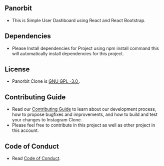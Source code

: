 ## Panorbit

- This is Simple User Dashboard using React and React Bootstrap.

## Dependencies

- Please Install dependencies for Project using npm install command this will automatically install dependencies for this project.

## License

- Panorbit Clone is [GNU GPL -3.0 ](./LICENSE).

## Contributing Guide

- Read our [Contributing Guide](./CONTRIBUTING.md) to learn about our development process, how to propose bugfixes and improvements, and how to build and test your changes to Instagram Clone.
- Please feel free to contribute in this project as well as other project in this account.

## Code of Conduct

- Read [Code of Conduct](./CODE_OF_CONDUCT.md).
